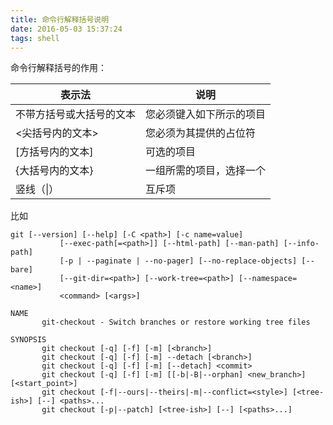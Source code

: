```yaml
---
title: 命令行解释括号说明
date: 2016-05-03 15:37:24
tags: shell
---
```


命令行解释括号的作用：

表示法  | 说明 | 
------------ | ------------- | 
不带方括号或大括号的文本  | 您必须键入如下所示的项目  | 
<尖括号内的文本> | 您必须为其提供的占位符  | 
[方括号内的文本] | 可选的项目  | 
{大括号内的文本} | 一组所需的项目，选择一个 | 
竖线（\|） | 互斥项 | 

比如

```
git [--version] [--help] [-C <path>] [-c name=value]
           [--exec-path[=<path>]] [--html-path] [--man-path] [--info-path]
           [-p | --paginate | --no-pager] [--no-replace-objects] [--bare]
           [--git-dir=<path>] [--work-tree=<path>] [--namespace=<name>]
           <command> [<args>]

NAME
       git-checkout - Switch branches or restore working tree files

SYNOPSIS
       git checkout [-q] [-f] [-m] [<branch>]
       git checkout [-q] [-f] [-m] --detach [<branch>]
       git checkout [-q] [-f] [-m] [--detach] <commit>
       git checkout [-q] [-f] [-m] [[-b|-B|--orphan] <new_branch>] [<start_point>]
       git checkout [-f|--ours|--theirs|-m|--conflict=<style>] [<tree-ish>] [--] <paths>...
       git checkout [-p|--patch] [<tree-ish>] [--] [<paths>...]
           

```